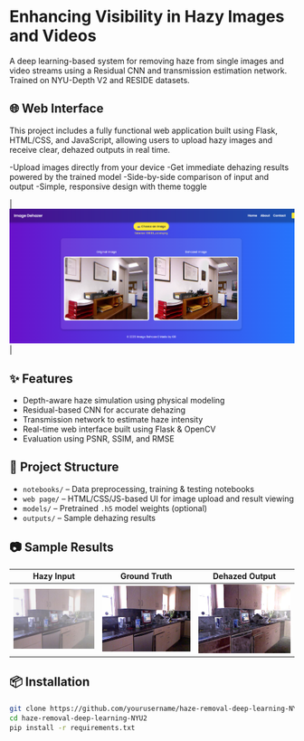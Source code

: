 # Enhancing Visibility in Hazy Images and Videos

A deep learning-based system for removing haze from single images and video streams using a Residual CNN and transmission estimation network. Trained on NYU-Depth V2 and RESIDE datasets.

## 🌐 Web Interface
This project includes a fully functional web application built using Flask, HTML/CSS, and JavaScript, allowing users to upload hazy images and receive clear, dehazed outputs in real time.

-Upload images directly from your device
-Get immediate dehazing results powered by the trained model
-Side-by-side comparison of input and output
-Simple, responsive design with theme toggle

| ![Web-Page-Preview](https://raw.githubusercontent.com/adityasinha513/haze-removal-deep-learning-NYU2/main/Web%20Page/Web-page-preview.png) |

## ✨ Features

- Depth-aware haze simulation using physical modeling
- Residual-based CNN for accurate dehazing
- Transmission network to estimate haze intensity
- Real-time web interface built using Flask & OpenCV
- Evaluation using PSNR, SSIM, and RMSE

## 📁 Project Structure

- `notebooks/` – Data preprocessing, training & testing notebooks
- `web page/` – HTML/CSS/JS-based UI for image upload and result viewing
- `models/` – Pretrained `.h5` model weights (optional)
- `outputs/` – Sample dehazing results
  
## 📷 Sample Results

| Hazy Input | Ground Truth | Dehazed Output |
|------------|--------------|----------------|
| ![input](https://raw.githubusercontent.com/adityasinha513/haze-removal-deep-learning-NYU2/main/Outputs/in/0.jpg) | ![gt](https://raw.githubusercontent.com/adityasinha513/haze-removal-deep-learning-NYU2/main/Outputs/in/0_clean.jpg) | ![dehaze](https://raw.githubusercontent.com/adityasinha513/haze-removal-deep-learning-NYU2/main/Outputs/in/0_dehaze.jpg) |



## 📦 Installation

```bash
git clone https://github.com/yourusername/haze-removal-deep-learning-NYU2.git
cd haze-removal-deep-learning-NYU2
pip install -r requirements.txt
